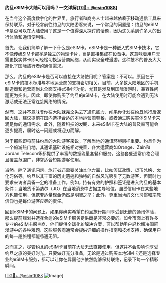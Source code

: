 **约旦eSIM卡大陆可以用吗？一文详解[[TG💪+ @esim1088](https://t.me/s/esim1088)]**

在当今这个高度数字化的世界里，旅行者和商务人士越来越依赖于移动通信工具来保持联系。对于经常前往约旦的大陆游客来说，一个常见的问题是：约旦的eSIM卡是否可以在大陆使用？这是一个值得深入探讨的话题，因为这关系到许多人的出行体验和通讯便利性。

首先，让我们简单了解一下什么是eSIM卡。eSIM卡是一种嵌入式SIM卡技术，它不像传统SIM卡那样是独立的物理卡片，而是直接集成在设备中。这意味着用户无需更换实体卡即可轻松切换运营商网络，从而实现全球漫游。这种技术的普及大大简化了国际旅行者的通信需求。

那么，约旦的eSIM卡是否可以直接在大陆使用呢？答案是：不可以。原因在于eSIM卡的技术标准与本地运营商的支持密切相关。目前，大多数大陆地区的手机制造商和运营商尚未全面支持eSIM卡功能，尤其是涉及到国际漫游时，兼容性问题更为突出。因此，即使你购买了约旦的eSIM卡，在大陆使用时可能会遇到无法激活或无法正常连接网络的情况。

然而，这并不意味着你在大陆就完全失去了通讯能力。如果你计划在约旦旅行后返回大陆，建议提前在国内选择合适的本地运营商套餐，或者通过购买实体SIM卡来满足你的通讯需求。此外，随着科技的发展，未来eSIM卡在大陆的普及率可能会逐步提高，届时这一问题或将迎刃而解。

对于那些即将前往约旦的大陆游客来说，了解当地的通讯环境同样重要。约旦作为一个旅游热门地，其通讯基础设施相对完善，各大运营商如Orange、Zain和Jordan Telecom等都提供了丰富的数据流量套餐和服务。这些套餐通常价格合理且覆盖范围广，非常适合短期游客使用。

当然，除了通讯问题，旅行者还需要关注其他方面，比如签证政策、货币兑换、文化习俗等。约旦以其丰富的历史遗迹和独特的自然风光吸引了无数游客，但同时也要求来访者具备一定的准备工作。例如，持有有效的护照和签证是进入约旦的基本条件；当地货币第纳尔（JD）在当地消费中占据主导地位，虽然信用卡在某些地方也能使用，但携带适量现金仍然是明智之举；此外，尊重当地的文化习惯和宗教信仰也是每位游客应尽的责任。

回到eSIM卡的问题上，如果你确实希望在约旦旅行期间享受到无缝的通讯体验，那么提前规划并选择合适的eSIM卡服务提供商是非常必要的。如今市面上有许多专业的eSIM卡服务商，他们提供全球化的解决方案，可以帮助用户轻松解决国际漫游中的各种难题。这些服务商通常会提供详细的操作指南和技术支持，确保用户的每一趟旅程都能畅通无阻。

总而言之，尽管约旦的eSIM卡目前在大陆无法直接使用，但这并不会影响你享受约旦之旅的美好时光。只要做好充分准备，无论是通过购买本地SIM卡还是选择专业的eSIM卡服务，都可以让你在异国他乡依然能够保持联络，记录下每一个精彩瞬间。

[[TG💪+ @esim1088](https://t.me/s/esim1088) ![Image](https://i.postimg.cc/4NQfJmqS/Snipaste-2025-05-13-00-14-12.png)]